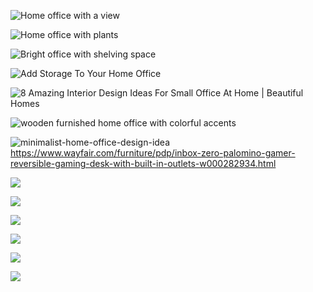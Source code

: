 ![Home office with a view](https://sq1-wordpress-test.s3.us-west-2.amazonaws.com/wp-content/uploads/2019/11/01073218/Home-office-with-a-view.jpg "Home office with a view")

![Home office with plants](https://sq1-wordpress-prod.s3.us-west-2.amazonaws.com/wp-content/uploads/2021/08/24110330/Home-office-with-plants.jpg "Home office with plants")

![Bright office with shelving space](https://sq1-wordpress-test.s3.us-west-2.amazonaws.com/wp-content/uploads/2019/11/01073209/Bright-office-with-shelving-space.jpg "Bright office with shelving space")

![Add Storage To Your Home Office](https://wpmedia.roomsketcher.com/content/uploads/2021/12/06163639/Add-Storage-To-Your-Home-Office.jpg)

![8 Amazing Interior Design Ideas For Small Office At Home | Beautiful Homes](https://static.asianpaints.com/content/dam/asianpaintsbeautifulhomes/spaces/small-spaces/eight-ways-to-create-a-stylish-small-home-office-interior-design/title-entire-wall-dedicated-to-being-your-work-view.jpg)


![wooden furnished home office with colorful accents](https://cdn.decoist.com/wp-content/uploads/2012/03/wooden-furnished-home-office-with-colorful-accents.jpg)

![minimalist-home-office-design-idea](https://cdn.decoist.com/wp-content/uploads/2012/03/minimalist-home-office-design-idea.jpg "minimalist home office design idea")
https://www.wayfair.com/furniture/pdp/inbox-zero-palomino-gamer-reversible-gaming-desk-with-built-in-outlets-w000282934.html

![](https://assets.wfcdn.com/im/94870817/resize-h800-w800%5Ecompr-r85/1426/142617698/Palomino+Gamer+Reversible+Gaming+Desk+with+Built+in+Outlets.jpg)

![](https://assets.wfcdn.com/im/02685280/resize-h800-w800%5Ecompr-r85/1426/142609535/Palomino+Gamer+Reversible+Gaming+Desk+with+Built+in+Outlets.jpg)

![](https://assets.wfcdn.com/im/99385363/resize-h800-w800%5Ecompr-r85/2433/243384228/Gaming+Desk.jpg)

![](https://m.media-amazon.com/images/I/81OxYafDuvL._AC_SL1500_.jpg)


![](https://tijarabdfurniture.com/wp-content/uploads/2021/05/OTV-2003.jpg)


![](https://tijarabdfurniture.com/wp-content/uploads/2021/05/141274727_454011352647395_152740515306040895_n.jpg)
